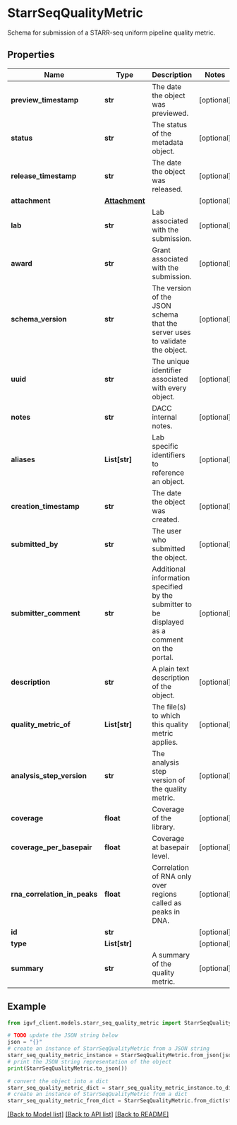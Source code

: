 # StarrSeqQualityMetric

Schema for submission of a STARR-seq uniform pipeline quality metric.

## Properties

Name | Type | Description | Notes
------------ | ------------- | ------------- | -------------
**preview_timestamp** | **str** | The date the object was previewed. | [optional] 
**status** | **str** | The status of the metadata object. | [optional] 
**release_timestamp** | **str** | The date the object was released. | [optional] 
**attachment** | [**Attachment**](Attachment.md) |  | [optional] 
**lab** | **str** | Lab associated with the submission. | [optional] 
**award** | **str** | Grant associated with the submission. | [optional] 
**schema_version** | **str** | The version of the JSON schema that the server uses to validate the object. | [optional] 
**uuid** | **str** | The unique identifier associated with every object. | [optional] 
**notes** | **str** | DACC internal notes. | [optional] 
**aliases** | **List[str]** | Lab specific identifiers to reference an object. | [optional] 
**creation_timestamp** | **str** | The date the object was created. | [optional] 
**submitted_by** | **str** | The user who submitted the object. | [optional] 
**submitter_comment** | **str** | Additional information specified by the submitter to be displayed as a comment on the portal. | [optional] 
**description** | **str** | A plain text description of the object. | [optional] 
**quality_metric_of** | **List[str]** | The file(s) to which this quality metric applies. | [optional] 
**analysis_step_version** | **str** | The analysis step version of the quality metric. | [optional] 
**coverage** | **float** | Coverage of the library. | [optional] 
**coverage_per_basepair** | **float** | Coverage at basepair level. | [optional] 
**rna_correlation_in_peaks** | **float** | Correlation of RNA only over regions called as peaks in DNA. | [optional] 
**id** | **str** |  | [optional] 
**type** | **List[str]** |  | [optional] 
**summary** | **str** | A summary of the quality metric. | [optional] 

## Example

```python
from igvf_client.models.starr_seq_quality_metric import StarrSeqQualityMetric

# TODO update the JSON string below
json = "{}"
# create an instance of StarrSeqQualityMetric from a JSON string
starr_seq_quality_metric_instance = StarrSeqQualityMetric.from_json(json)
# print the JSON string representation of the object
print(StarrSeqQualityMetric.to_json())

# convert the object into a dict
starr_seq_quality_metric_dict = starr_seq_quality_metric_instance.to_dict()
# create an instance of StarrSeqQualityMetric from a dict
starr_seq_quality_metric_from_dict = StarrSeqQualityMetric.from_dict(starr_seq_quality_metric_dict)
```
[[Back to Model list]](../README.md#documentation-for-models) [[Back to API list]](../README.md#documentation-for-api-endpoints) [[Back to README]](../README.md)


